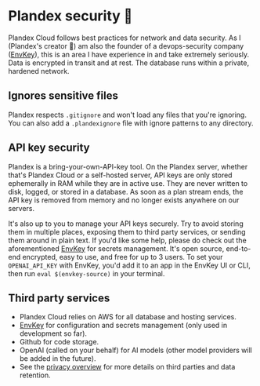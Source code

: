 # Plandex security 🔐

Plandex Cloud follows best practices for network and data security. As I (Plandex's creator 👋) am also the founder of a devops-security company ([EnvKey](https://envkey.com)), this is an area I have experience in and take extremely seriously. Data is encrypted in transit and at rest. The database runs within a private, hardened network.

## Ignores sensitive files

Plandex respects `.gitignore` and won't load any files that you're ignoring. You can also add a `.plandexignore` file with ignore patterns to any directory.

## API key security

Plandex is a bring-your-own-API-key tool. On the Plandex server, whether that's Plandex Cloud or a self-hosted server, API keys are only stored ephemerally in RAM while they are in active use. They are never written to disk, logged, or stored in a database. As soon as a plan stream ends, the API key is removed from memory and no longer exists anywhere on our servers.

It's also up to you to manage your API keys securely. Try to avoid storing them in multiple places, exposing them to third party services, or sending them around in plain text. If you'd like some help, please do check out the aforementioned [EnvKey](https://envkey.com) for secrets management. It's open source, end-to-end encrypted, easy to use, and free for up to 3 users. To set your `OPENAI_API_KEY` with EnvKey, you'd add it to an app in the EnvKey UI or CLI, then run `eval $(envkey-source)` in your terminal.

## Third party services

- Plandex Cloud relies on AWS for all database and hosting services.
- [EnvKey](https://envkey.com) for configuration and secrets management (only used in development so far).
- Github for code storage.
- OpenAI (called on your behalf) for AI models (other model providers will be added in the future).
- See the [privacy overview](./PRIVACY.md) for more details on third parties and data retention.
